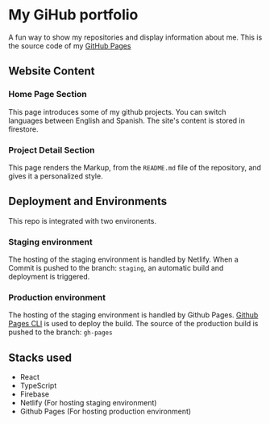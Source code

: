 # My GiHub portfolio

A fun way to show my repositories and display information about me.
This is the source code of my [GitHub Pages](https://cuncunfacu.github.io)

## Website Content
### Home Page Section
This page introduces some of my github projects. You can switch languages between English and Spanish. The site's content is stored in firestore.

### Project Detail Section
This page renders the Markup, from the `README.md` file of the repository, and gives it a personalized style. 

## Deployment and Environments
This repo is integrated with two environents.

### Staging environment
The hosting of the staging environment is handled by Netlify. When a Commit is pushed to the branch: `staging`, an automatic build and deployment is triggered.

### Production environment
The hosting of the staging environment is handled by Github Pages. [Github Pages CLI](https://www.npmjs.com/package/gh-pages-cli) is used to deploy the build. The source of the production build is pushed to the branch: `gh-pages`


## Stacks used
+ React
+ TypeScript
+ Firebase
+ Netlify (For hosting staging environment)
+ Github Pages (For hosting production environment)
